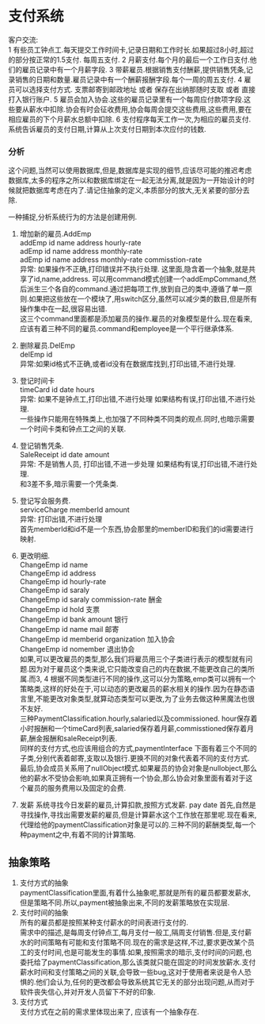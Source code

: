 # 支付系统

 客户交流:  
 1 有些员工钟点工.每天提交工作时间卡,记录日期和工作时长.如果超过8小时,超过的部分按正常的1.5支付. 每周五支付.
 2 月薪支付.每个月的最后一个工作日支付.他们的雇员记录中有一个月薪字段.
 3 带薪雇员.根据销售支付酬薪,提供销售凭条,记录销售的日期和数量.雇员记录中有一个酬薪报酬字段.每个一周的周五支付.
 4 雇员可以选择支付方式. 支票邮寄到邮政地址 或者 保存在出纳那随时支取 或者 直接打入银行账户.
 5 雇员会加入协会.这些的雇员记录里有一个每周应付款项字段.这些要从薪水中扣除.协会有时会征收费用,协会每周会提交这些费用,这些费用,要在相应雇员的下个月薪水总额中扣除.
 6 支付程序每天工作一次,为相应的雇员支付.系统告诉雇员的支付日期,计算从上次支付日期到本次应付的钱数.
 
### 分析
这个问题,当然可以使用数据库,但是,数据库是实现的细节,应该尽可能的推迟考虑数据库,太多的程序之所以和数据库绑定在一起无法分离,就是因为一开始设计的时候就把数据库考虑在内了.请记住抽象的定义,本质部分的放大,无关紧要的部分去除.  

一种捕捉,分析系统行为的方法是创建用例.    
1. 增加新的雇员.AddEmp  
	addEmp id name  address hourly-rate  
	adEmp id name  address monthly-rate  
	adEmp id name  address monthly-rate commisstion-rate  
	异常: 如果操作不正确,打印错误并不执行处理.
	这里面,隐含着一个抽象,就是共享了id,name,address. 可以用command模式创建一个addEmpCommand,然后派生三个各自的command.通过把每项工作,放到自己的类中,遵循了单一原则.如果把这些放在一个模块了,用switch区分,虽然可以减少类的数目,但是所有操作集中在一起,很容易出错.  
	这三个command里面都是添加雇员的操作.雇员的对象模型是什么.现在看来,应该有着三种不同的雇员.command和employee是一个平行继承体系.  
2. 删除雇员.DelEmp  
	delEmp id  
	异常:如果id格式不正确,或者id没有在数据库找到,打印出错,不进行处理.  
3. 登记时间卡  
	timeCard id date hours  
	异常: 如果不是钟点工,打印出错,不进行处理  如果结构有误,打印出错,不进行处理.  
	一些操作只能用在特殊类上,也加强了不同种类不同类的观点.同时,也暗示需要一个时间卡类和钟点工之间的关联.  
4. 登记销售凭条.  
	SaleReceipt id date amount  
	异常: 不是销售人员, 打印出错,不进一步处理  如果结构有误,打印出错,不进行处理.  
	和3差不多,暗示需要一个凭条类.  
5. 登记写会服务费.   
	serviceCharge memberId amount   
	异常: 打印出错,不进行处理  
	首先memberId和id不是一个东西,协会那里的memberID和我们的id需要进行映射.   
6. 更改明细.  
	ChangeEmp id name  
	ChangeEmp id address  
	ChangeEmp id hourly-rate  
	ChangeEmp id saraly  
	ChangeEmp id saraly commission-rate  酬金  
	ChangeEmp id hold 支票     
	ChangeEmp id bank amount  银行  
	ChangeEmp id name mail 邮寄    
	ChangeEmp id memberid organization  加入协会  
	ChangeEmp id nomember 退出协会  
	如果,可以更改雇员的类型,那么我们将雇员用三个子类进行表示的模型就有问题.因为对于雇员这个类来说,它只能改变自己的内在数据,不能更改自己的类所属.而3, 4 根据不同类型进行不同的操作,这可以分为策略,emp类可以拥有一个策略类,这样的好处在于,可以动态的更改雇员的薪水相关的操作.因为在静态语言里,不能更改对象类型,就算动态类型可以更改,为了业务去做这种黑魔法也很不友好.  
	三种PaymentClassification.hourly,salaried以及commissioned. hour保存着小时报酬和一个timeCard列表,salaried保存着月薪,commisstioned保存着月薪,酬金报酬和saleReceipt列表.  
	同样的支付方式,也应该用组合的方式,paymentInterface 下面有着三个不同的子类,分别代表着邮寄,支取以及银行.更换不同的对象代表着不同的支付方式.  
	最后,协会成员关系用了nullObject模式.如果雇员的协会对象是nullobject,那么他的薪水不受协会影响,如果真正拥有一个协会,那么协会对象里面有着对于这个雇员的服务费用以及固定的会费.
	
7. 发薪 
	系统寻找今日发薪的雇员,计算扣款,按照方式发薪.
	pay date
	首先,自然是寻找操作,寻找出需要发薪的雇员,但是计算薪水这个工作放在那里呢.现在看来,代理给他的paymentClassification对象是可以的.三种不同的薪酬类型,每一个种payment之中,有着不同的计算策略.   
	
	
## 抽象策略  
1. 支付方式的抽象  
paymentClassification里面,有着什么抽象呢,那就是所有的雇员都要发薪水,但是策略不同.所以,payment被抽象出来,不同的发薪策略放在实现层.
2. 支付时间的抽象  
所有的雇员都是按照某种支付薪水的时间表进行支付的.  
需求中的描述,是每周支付钟点工,每月支付一般工,隔周支付销售.但是,支付薪水的时间策略有可能和支付策略不同.现在的需求是这样,不过,要求更改某个员工的支付时间,也是可能发生的事情.如果,按照需求的暗示,支付时间的问题,也委托给了paymentClassification,那么该类就只能在固定的时间发放薪水.支付薪水时间和支付策略之间的关联,会导致一些bug,这对于使用者来说是令人恐惧的.他们会认为,任何的更改都会导致系统其它无关的部分出现问题,从而对于软件丧失信心,并对开发人员留下不好的印象.   
3. 支付方式  
支付方式在之前的需求里体现出来了, 应该有一个抽象存在.




		
	
	


 
 
 	